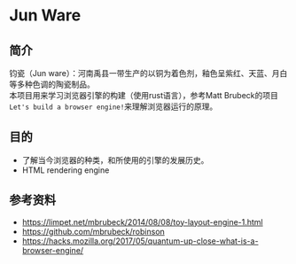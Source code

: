 # Jun Ware

## 简介

钧瓷（Jun ware）：河南禹县一带生产的以铜为着色剂，釉色呈紫红、天蓝、月白等多种色调的陶瓷制品。  
本项目用来学习浏览器引擎的构建（使用rust语言），参考Matt Brubeck的项目`Let's build a browser engine!`来理解浏览器运行的原理。

## 目的

- 了解当今浏览器的种类，和所使用的引擎的发展历史。
- HTML rendering engine

## 参考资料

- https://limpet.net/mbrubeck/2014/08/08/toy-layout-engine-1.html 
- https://github.com/mbrubeck/robinson 
- https://hacks.mozilla.org/2017/05/quantum-up-close-what-is-a-browser-engine/ 